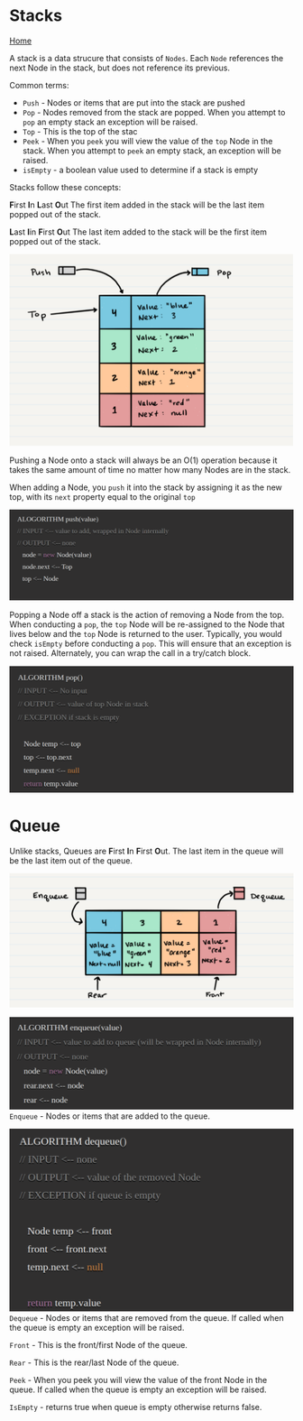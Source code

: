 # Stacks

[Home](../Readme.md)

A stack is a data strucure that consists of `Nodes`. Each `Node` references the next Node in the 
stack, but does not reference its previous. 

Common terms:

- `Push` - Nodes or items that are put into the stack are pushed
- `Pop` - Nodes removed from the stack are popped. When you attempt to `pop` an empty stack an 
  exception will be raised.
- `Top` - This is the top of the stac
- `Peek` - When you `peek` you will view the value of the `top` Node in the stack. When you 
  attempt to `peek` an empty stack, an exception will be raised.
- `isEmpty` - a boolean value used to determine if a stack is empty

Stacks follow these concepts:

**F**irst **I**n **L**ast **O**ut
The first item added in the stack will be the last item popped out of the stack.

**L**ast **I**in **F**irst **O**ut
The last item added to the stack will be the first item popped out of the stack.

![Stack1](./img/a1.png)

Pushing a Node onto a stack will always be an O(1) operation because it takes the same amount of 
time no matter how many Nodes are in the stack.

When adding a Node, you `push` it into the stack by assigning it as the new top, with its `next` 
property equal to the original `top`

![Stack_Push](./img/a2.png)

Popping a Node off a stack is the action of removing a Node from the top. When conducting a 
`pop`, the `top` Node will be re-assigned to the Node that lives below and the `top` Node is 
returned to the user. Typically, you would check `isEmpty` before conducting a `pop`. This will 
ensure that an exception is not raised. Alternately, you can wrap the call in a try/catch block.

![Stack_Pop](./img/a3.png)

# Queue

Unlike stacks, Queues are **F**irst **I**n **F**irst **O**ut. The last item in the queue will be 
the last item out of the queue.

![Queue1](./img/a11.png)

![Queue_enqueue](./img/a22.png)
`Enqueue` - Nodes or items that are added to the queue.

![Queue_deque](./img/a33.png)
`Dequeue` - Nodes or items that are removed from the queue. If called when the queue is empty an exception will be raised.

`Front` - This is the front/first Node of the queue.

`Rear` - This is the rear/last Node of the queue.

`Peek` - When you peek you will view the value of the front Node in the queue. If called when the queue is empty an exception will be raised.

`IsEmpty` - returns true when queue is empty otherwise returns false. 